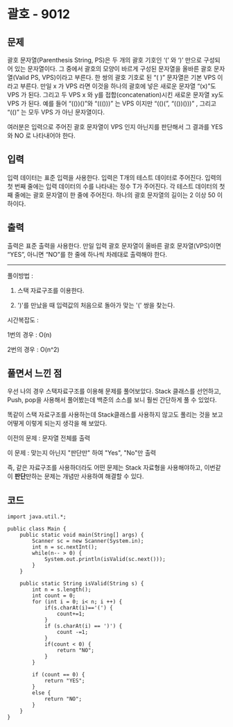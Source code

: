 # 괄호 - 9012

## 문제

괄호 문자열(Parenthesis String, PS)은 두 개의 괄호 기호인 ‘(’ 와 ‘)’ 만으로 구성되어 있는 문자열이다. 그 중에서 괄호의 모양이 바르게 구성된 문자열을 올바른 괄호 문자열(Valid PS, VPS)이라고 부른다. 한 쌍의 괄호 기호로 된 “( )” 문자열은 기본 VPS 이라고 부른다. 만일 x 가 VPS 라면 이것을 하나의 괄호에 넣은 새로운 문자열 “(x)”도 VPS 가 된다. 그리고 두 VPS x 와 y를 접합(concatenation)시킨 새로운 문자열 xy도 VPS 가 된다. 예를 들어 “(())()”와 “((()))” 는 VPS 이지만 “(()(”, “(())()))” , 그리고 “(()” 는 모두 VPS 가 아닌 문자열이다.

여러분은 입력으로 주어진 괄호 문자열이 VPS 인지 아닌지를 판단해서 그 결과를 YES 와 NO 로 나타내어야 한다. 

## 입력

입력 데이터는 표준 입력을 사용한다. 입력은 T개의 테스트 데이터로 주어진다. 입력의 첫 번째 줄에는 입력 데이터의 수를 나타내는 정수 T가 주어진다. 각 테스트 데이터의 첫째 줄에는 괄호 문자열이 한 줄에 주어진다. 하나의 괄호 문자열의 길이는 2 이상 50 이하이다. 

## 출력

출력은 표준 출력을 사용한다. 만일 입력 괄호 문자열이 올바른 괄호 문자열(VPS)이면 “YES”, 아니면 “NO”를 한 줄에 하나씩 차례대로 출력해야 한다. 

---

풀이방법 :

1. 스택 자료구조를 이용한다.

2. ')'를 만났을 때 입력값의 처음으로 돌아가 맞는 '(' 쌍을 찾는다.

시간복잡도 :

1번의 경우 : O(n)

2번의 경우 : O(n^2)

## 풀면서 느낀 점

우선 나의 경우 스택자료구조를 이용해 문제를 풀어보았다. Stack 클래스를 선언하고, Push, pop을 사용해서 풀어봤는데 백준의 소스를 보니 훨씬 간단하게 풀 수 있었다.

똑같이 스택 자료구조를 사용하는데 Stack클래스를 사용하지 않고도 풀리는 것을 보고 어떻게 이렇게 되는지 생각을 해 보았다.

이전의 문제 : 문자열 전체를 출력

이 문제 : 맞는지 아닌지 "판단만" 하여 "Yes", "No"만 출력

즉, 같은 자료구조를 사용하더라도 어떤 문제는 Stack 자료형을 사용해야하고, 이번같이 **판단**만하는 문제는 개념만 사용하여 해결할 수 있다.

## 코드

    import java.util.*;

    public class Main {
        public static void main(String[] args) {
            Scanner sc = new Scanner(System.in);
            int n = sc.nextInt();
            while(n-- > 0) {
                System.out.println(isValid(sc.next()));
            }
        }

        public static String isValid(String s) {
            int n = s.length();
            int count = 0;
            for (int i = 0; i< n; i ++) {
                if(s.charAt(i)=='(') {
                    count+=1;
                }
                if (s.charAt(i) == ')') {
                    count -=1;
                }
                if(count < 0) {
                    return "NO";
                }
            }

            if (count == 0) {
                return "YES";
            }
            else {
                return "NO";
            }
        }
    }